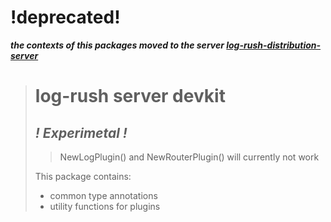 # !deprecated!

**_the contexts of this packages moved to the server [log-rush-distribution-server](https://github.com/log-rush/distribution-server)_**

> # log-rush  server devkit
> 
> ## *! Experimetal !*
> 
> > NewLogPlugin() and NewRouterPlugin() will currently not work
> 
> This package contains:
> - common type annotations
> - utility functions for plugins
